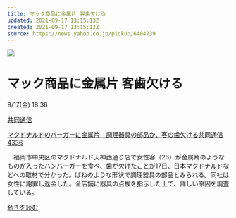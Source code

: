 ```yaml
---
title: マック商品に金属片 客歯欠ける
updated: 2021-09-17 13:15:13Z
created: 2021-09-17 13:15:13Z
source: https://news.yahoo.co.jp/pickup/6404739
---
```


![](https://news-pctr.c.yimg.jp/r/iwiz-tpc/images/tpc/2021/9/17/25cd0b8c5a0cb7be92193ea153a258fef3197833d17edb0497193802b3004b55.jpg)

# マック商品に金属片 客歯欠ける

9/17(金) 18:36

[共同通信](https://news.yahoo.co.jp/articles/0cd99ff310049693cd536f499f570fe901d3c298/images/000)

[マクドナルドのバーガーに金属片　調理器具の部品か、客の歯欠ける共同通信4336](https://news.yahoo.co.jp/articles/0cd99ff310049693cd536f499f570fe901d3c298)

　福岡市中央区のマクドナルド天神西通り店で女性客（26）が金属片のようなものが入ったハンバーガーを食べ、歯が欠けたことが17日、日本マクドナルドなどへの取材で分かった。ばねのような形状で調理器具の部品とみられる。同社は女性に謝罪し返金した。全店舗に器具の点検を指示した上で、詳しい原因を調査している。

[続きを読む](https://news.yahoo.co.jp/articles/0cd99ff310049693cd536f499f570fe901d3c298)